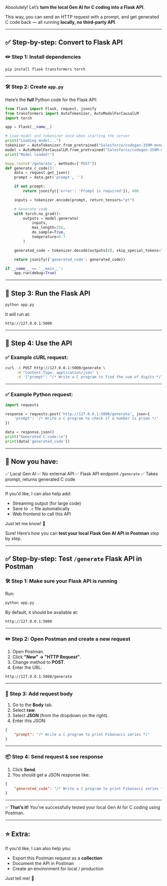 Absolutely! Let’s **turn the local Gen AI for C coding into a Flask API**.

This way, you can send an HTTP request with a prompt, and get generated C code back — all running **locally, no third-party API**.

---

## ✅ Step-by-step: Convert to Flask API

### ✏️ Step 1: Install dependencies

```bash
pip install flask transformers torch
```

---

### 🛠 Step 2: Create `app.py`

Here’s the **full** Python code for the Flask API:

```python
from flask import Flask, request, jsonify
from transformers import AutoTokenizer, AutoModelForCausalLM
import torch

app = Flask(__name__)

# Load model and tokenizer once when starting the server
print("Loading model...")
tokenizer = AutoTokenizer.from_pretrained("Salesforce/codegen-350M-mono")
model = AutoModelForCausalLM.from_pretrained("Salesforce/codegen-350M-mono")
print("Model loaded!")

@app.route('/generate', methods=['POST'])
def generate_c_code():
    data = request.get_json()
    prompt = data.get('prompt', '')

    if not prompt:
        return jsonify({'error': 'Prompt is required'}), 400

    inputs = tokenizer.encode(prompt, return_tensors="pt")

    # Generate code
    with torch.no_grad():
        outputs = model.generate(
            inputs,
            max_length=256,
            do_sample=True,
            temperature=0.7
        )

    generated_code = tokenizer.decode(outputs[0], skip_special_tokens=True)

    return jsonify({'generated_code': generated_code})

if __name__ == '__main__':
    app.run(debug=True)
```

---

## 🚀 Step 3: Run the Flask API

```bash
python app.py
```

It will run at:

```
http://127.0.0.1:5000
```

---

## 📡 Step 4: Use the API

### ✅ Example cURL request:

```bash
curl -X POST http://127.0.0.1:5000/generate \
     -H "Content-Type: application/json" \
     -d '{"prompt": "/* Write a C program to find the sum of digits */"}'
```

---

### ✅ Example Python request:

```python
import requests

response = requests.post('http://127.0.0.1:5000/generate', json={
    'prompt': '/* Write a C program to check if a number is prime */'
})

data = response.json()
print("Generated C code:\n")
print(data['generated_code'])
```

---

## 🌱 **Now you have:**

✅ Local Gen AI
✅ No external API
✅ Flask API endpoint `/generate`
✅ Takes prompt, returns generated C code

---

If you'd like, I can also help add:

* Streaming output (for large code)
* Save to `.c` file automatically
* Web frontend to call this API

Just let me know! 🚀


Sure! Here’s how you can **test your local Flask Gen AI API in Postman** step by step.

---

## ✅ Step-by-step: Test `/generate` Flask API in Postman

### 🛠 Step 1: Make sure your Flask API is running

Run:

```bash
python app.py
```

By default, it should be available at:

```
http://127.0.0.1:5000
```

---

### ✏️ Step 2: Open Postman and create a new request

1. Open Postman.
2. Click **"New" → "HTTP Request"**.
3. Change method to **POST**.
4. Enter the URL:

```
http://127.0.0.1:5000/generate
```

---

### 🧩 Step 3: Add request body

1. Go to the **Body** tab.
2. Select **raw**.
3. Select **JSON** (from the dropdown on the right).
4. Enter this JSON:

```json
{
    "prompt": "/* Write a C program to print Fibonacci series */"
}
```

---

### 📦 Step 4: Send request & see response

1. Click **Send**.
2. You should get a JSON response like:

```json
{
    "generated_code": "/* Write a C program to print Fibonacci series */\n#include <stdio.h>\n..."
}
```

---

✅ **That’s it!**
You’ve successfully tested your local Gen AI for C coding using Postman.

---

## ⭐ **Extra:**

If you'd like, I can also help you:

* Export this Postman request as a **collection**
* Document the API in Postman
* Create an environment for local / production

Just tell me! 🚀
